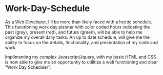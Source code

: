 # Work-Day-Schedule

As a Web Developer, I'll be more than likely faced with a hectic schedule. This functioning work day planner with color coded hours indicating the past (grey), present (red), and 
future (green), will be able to help me organize my overall daily tasks. An up to date schedule, will give me the ability to focus on the details, finctionality, 
and presentation of my code and work. 

Implimenting my complex Javascript/Jquery, with my basic HTML and CSS is now able to give me an opportuntiy to utilitize a well functioning and clear "Work Day Scheduler".
